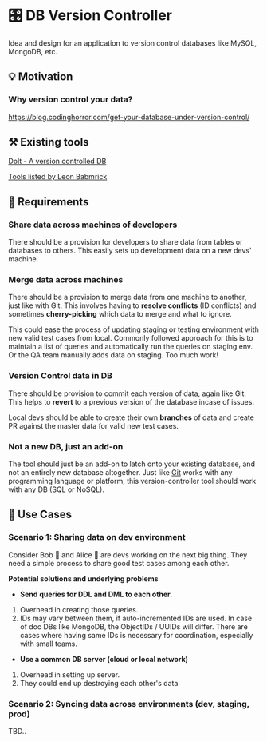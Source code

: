 # 🎛️ DB Version Controller
Idea and design for an application to version control databases like MySQL, MongoDB, etc.

## 💡 Motivation 

### Why version control your data?
https://blog.codinghorror.com/get-your-database-under-version-control/



## ⚒️ Existing tools
[Dolt - A version controlled DB](https://docs.dolthub.com/introduction/what-is-dolt)

[Tools listed by Leon Babmrick](https://secretgeek.net/dbcontrol)


## 📝 Requirements

### Share data across machines of developers
There should be a provision for developers to share data from tables or databases to others. This easily sets up development data on a new devs' machine.

### Merge data across machines
There should be a provision to merge data from one machine to another, just like with Git. This involves having to **resolve conflicts** (ID conflicts) and sometimes **cherry-picking** which data to merge and what to ignore.

This could ease the process of updating staging or testing environment with new valid test cases from local. Commonly followed approach for this is to maintain a list of queries and automatically run the queries on staging env. Or the QA team manually adds data on staging. Too much work!

### Version Control data in DB
There should be provision to commit each version of data, again like Git. This helps to **revert** to a previous version of the database incase of issues.

Local devs should be able to create their own **branches** of data and create PR against the master data for valid new test cases.

### Not a new DB, just an add-on
The tool should just be an add-on to latch onto your existing database, and not an entirely new database altogether. Just like [Git](https://git-scm.com/) works with any programming language or platform, this version-controller tool should work with any DB (SQL or NoSQL).


## 🤔 Use Cases

### Scenario 1: Sharing data on dev environment
Consider Bob 🧔 and Alice 👧 are devs working on the next big thing. They need a simple process to share good test cases among each other. 

**Potential solutions and underlying problems**

* **Send queries for DDL and DML to each other.**
1. Overhead in creating those queries.
2. IDs may vary between them, if auto-incremented IDs are used. In case of doc DBs like MongoDB, the ObjectIDs / UUIDs will differ. There are cases where having same IDs is necessary for coordination, especially with small teams.

* **Use a common DB server (cloud or local network)**
1. Overhead in setting up server.
2. They could end up destroying each other's data


### Scenario 2: Syncing data across environments (dev, staging, prod)
TBD..
